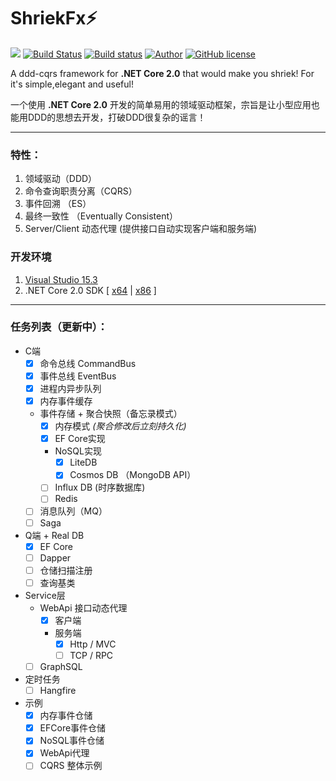 # ShriekFx:zap: 
[![](https://img.shields.io/badge/.NET%20Core-2.0.0-brightgreen.svg?style=flat-square)](https://www.microsoft.com/net/download/core) 
[![Build Status](https://travis-ci.org/ElderJames/shriek-fx.svg?branch=master)](https://travis-ci.org/ElderJames/shriek-fx)
[![Build status](https://ci.appveyor.com/api/projects/status/mcwi2kqe0daija6c?svg=true)](https://ci.appveyor.com/project/ElderJames/shriekfx)
[![Author](https://img.shields.io/badge/author-ElderJames-brightgreen.svg?style=flat-square)](https://yangshunjie.com)
[![GitHub license](https://img.shields.io/badge/license-MIT-brightgreen.svg?style=flat-square)](https://github.com/ElderJames/ShriekFx/blob/master/LICENSE)  

A ddd-cqrs framework for **.NET Core 2.0**  that would make you shriek! For it's simple,elegant and useful!

一个使用 **.NET Core 2.0** 开发的简单易用的领域驱动框架，宗旨是让小型应用也能用DDD的思想去开发，打破DDD很复杂的谣言！

---

### 特性：

1. 领域驱动（DDD）
2. 命令查询职责分离（CQRS）
3. 事件回溯 （ES）
4. 最终一致性 （Eventually Consistent）
5. Server/Client 动态代理 (提供接口自动实现客户端和服务端)

### 开发环境

1. [Visual Studio 15.3](https://www.visualstudio.com/zh-hans/thank-you-downloading-visual-studio/?sku=Community&rel=15)
2. .NET Core 2.0 SDK [ [x64](https://download.microsoft.com/download/0/F/D/0FD852A4-7EA1-4E2A-983A-0484AC19B92C/dotnet-sdk-2.0.0-win-x64.exe) | [x86](https://download.microsoft.com/download/0/F/D/0FD852A4-7EA1-4E2A-983A-0484AC19B92C/dotnet-sdk-2.0.0-win-x86.exe) ]

---

### 任务列表（更新中）：

- C端
  - [x] 命令总线 CommandBus
  - [x] 事件总线 EventBus
  - [x] 进程内异步队列
  - [x] 内存事件缓存
  - 事件存储 + 聚合快照（备忘录模式）
    - [x] 内存模式 *(聚合修改后立刻持久化)*
    - [x] EF Core实现
    - NoSQL实现
		- [x] LiteDB
		- [x] Cosmos DB （MongoDB API）
	- [ ] Influx DB (时序数据库)
    - [ ] Redis
  - [ ] 消息队列（MQ）
  - [ ] Saga
- Q端 + Real DB 
  - [x] EF Core
  - [ ] Dapper
  - [ ] 仓储扫描注册
  - [ ] 查询基类
- Service层
  - WebApi 接口动态代理
    - [x] 客户端
    - 服务端 
      - [x] Http / MVC
      - [ ] TCP  / RPC
  - [ ] GraphSQL
- 定时任务
  - [ ] Hangfire   
- 示例
  - [x] 内存事件仓储
  - [x] EFCore事件仓储
  - [x] NoSQL事件仓储
  - [x] WebApi代理
  - [ ] CQRS 整体示例
